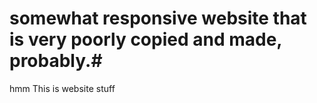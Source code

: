 # somewhat responsive website that is very poorly copied and made, probably.#

hmm
This is website stuff


